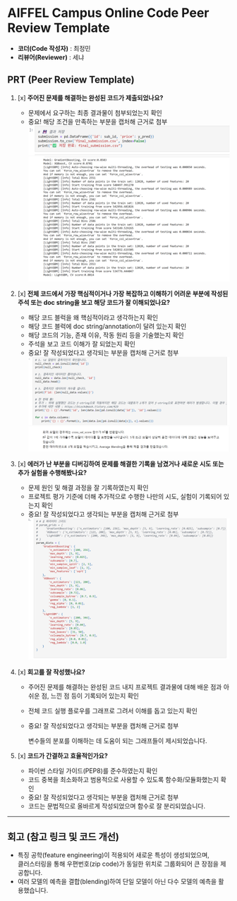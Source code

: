 # AIFFEL Campus Online Code Peer Review Template

- **코더(Code 작성자)** : 최정민
- **리뷰어(Reviewer)** : 세냐

## PRT (Peer Review Template)

1. [x] **주어진 문제를 해결하는 완성된 코드가 제출되었나요?**  
   - 문제에서 요구하는 최종 결과물이 첨부되었는지 확인  
   - 중요! 해당 조건을 만족하는 부분을 캡처해 근거로 첨부  
   ![Снимок экрана 2025-07-16 10:40:25](https://raw.githubusercontent.com/averksuu/AIFFEL_quest_rs2/main/Exploration/Ex02/pictures/%D0%A1%D0%BD%D0%B8%D0%BC%D0%BE%D0%BA%20%D1%8D%D0%BA%D1%80%D0%B0%D0%BD%D0%B0%202025-07-16%20104025.png)  
   ![Снимок экрана 2025-07-16 10:40:57](https://raw.githubusercontent.com/averksuu/AIFFEL_quest_rs2/main/Exploration/Ex02/pictures/%D0%A1%D0%BD%D0%B8%D0%BC%D0%BE%D0%BA%20%D1%8D%D0%BA%D1%80%D0%B0%D0%BD%D0%B0%202025-07-16%20104057.png)

2. [x] **전체 코드에서 가장 핵심적이거나 가장 복잡하고 이해하기 어려운 부분에 작성된 주석 또는 doc string을 보고 해당 코드가 잘 이해되었나요?**  
   - 해당 코드 블럭을 왜 핵심적이라고 생각하는지 확인  
   - 해당 코드 블럭에 doc string/annotation이 달려 있는지 확인  
   - 해당 코드의 기능, 존재 이유, 작동 원리 등을 기술했는지 확인  
   - 주석을 보고 코드 이해가 잘 되었는지 확인  
   - 중요! 잘 작성되었다고 생각되는 부분을 캡처해 근거로 첨부  
   ![Снимок экрана 2025-07-16 10:41:20](https://raw.githubusercontent.com/averksuu/AIFFEL_quest_rs2/main/Exploration/Ex02/pictures/%D0%A1%D0%BD%D0%B8%D0%BC%D0%BE%D0%BA%20%D1%8D%D0%BA%D1%80%D0%B0%D0%BD%D0%B0%202025-07-16%20104120.png)  
   ![Снимок экрана 2025-07-16 10:41:36](https://raw.githubusercontent.com/averksuu/AIFFEL_quest_rs2/main/Exploration/Ex02/pictures/%D0%A1%D0%BD%D0%B8%D0%BC%D0%BE%D0%BA%20%D1%8D%D0%BA%D1%80%D0%B0%D0%BD%D0%B0%202025-07-16%20104136.png)

3. [x] **에러가 난 부분을 디버깅하여 문제를 해결한 기록을 남겼거나 새로운 시도 또는 추가 실험을 수행해봤나요?**  
   - 문제 원인 및 해결 과정을 잘 기록하였는지 확인  
   - 프로젝트 평가 기준에 더해 추가적으로 수행한 나만의 시도, 실험이 기록되어 있는지 확인  
   - 중요! 잘 작성되었다고 생각되는 부분을 캡처해 근거로 첨부  
   ![Снимок экрана 2025-07-16 10:41:55](https://raw.githubusercontent.com/averksuu/AIFFEL_quest_rs2/main/Exploration/Ex02/pictures/%D0%A1%D0%BD%D0%B8%D0%BC%D0%BE%D0%BA%20%D1%8D%D0%BA%D1%80%D0%B0%D0%BD%D0%B0%202025-07-16%20104155.png)

4. [x] **회고를 잘 작성했나요?**  
   - 주어진 문제를 해결하는 완성된 코드 내지 프로젝트 결과물에 대해 배운 점과 아쉬운 점, 느낀 점 등이 기록되어 있는지 확인  
   - 전체 코드 실행 플로우를 그래프로 그려서 이해를 돕고 있는지 확인 
   - 중요! 잘 작성되었다고 생각되는 부분을 캡처해 근거로 첨부
  
     변수들의 분포를 이해하는 데 도움이 되는 그래프들이 제시되었습니다.  

5. [x] **코드가 간결하고 효율적인가요?**  
   - 파이썬 스타일 가이드(PEP8)를 준수하였는지 확인  
   - 코드 중복을 최소화하고 범용적으로 사용할 수 있도록 함수화/모듈화했는지 확인  
   - 중요! 잘 작성되었다고 생각되는 부분을 캡처해 근거로 첨부
   - 
       코드는 문법적으로 올바르게 작성되었으며 함수로 잘 분리되었습니다.

---

## 회고 (참고 링크 및 코드 개선)

- 특징 공학(feature engineering)이 적용되어 새로운 특성이 생성되었으며,  
  클러스터링을 통해 우편번호(zip code)가 동일한 위치로 그룹화되어 큰 장점을 제공합니다.  
- 여러 모델의 예측을 결합(blending)하여 단일 모델이 아닌 다수 모델의 예측을 활용했습니다.


